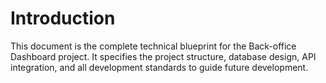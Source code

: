 # Introduction

This document is the complete technical blueprint for the Back-office Dashboard project. It specifies the project structure, database design, API integration, and all development standards to guide future development.